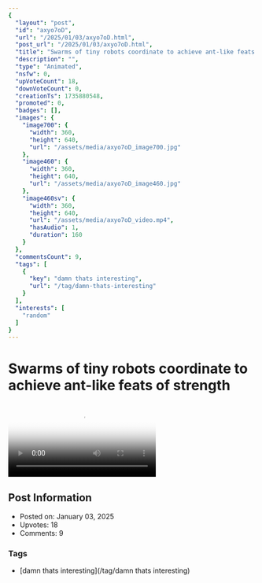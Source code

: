 ```yaml
---
{
  "layout": "post",
  "id": "axyo7oD",
  "url": "/2025/01/03/axyo7oD.html",
  "post_url": "/2025/01/03/axyo7oD.html",
  "title": "Swarms of tiny robots coordinate to achieve ant-like feats of strength",
  "description": "",
  "type": "Animated",
  "nsfw": 0,
  "upVoteCount": 18,
  "downVoteCount": 0,
  "creationTs": 1735880548,
  "promoted": 0,
  "badges": [],
  "images": {
    "image700": {
      "width": 360,
      "height": 640,
      "url": "/assets/media/axyo7oD_image700.jpg"
    },
    "image460": {
      "width": 360,
      "height": 640,
      "url": "/assets/media/axyo7oD_image460.jpg"
    },
    "image460sv": {
      "width": 360,
      "height": 640,
      "url": "/assets/media/axyo7oD_video.mp4",
      "hasAudio": 1,
      "duration": 160
    }
  },
  "commentsCount": 9,
  "tags": [
    {
      "key": "damn thats interesting",
      "url": "/tag/damn-thats-interesting"
    }
  ],
  "interests": [
    "random"
  ]
}
---
```


# Swarms of tiny robots coordinate to achieve ant-like feats of strength

<video controls playsinline loop poster="/assets/media/axyo7oD_image460.jpg">
  <source src="/assets/media/axyo7oD_video.mp4" type="video/mp4">
  Your browser does not support the video tag.
</video>

## Post Information

- Posted on: January 03, 2025
- Upvotes: 18
- Comments: 9

### Tags

- [damn thats interesting](/tag/damn thats interesting)
